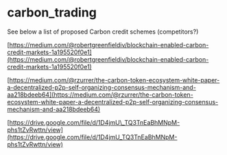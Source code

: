 # carbon\_trading

See below a list of proposed Carbon credit schemes \(competitors?\)

[https://medium.com/@robertgreenfieldiv/blockchain-enabled-carbon-credit-markets-1a195520f0e1](https://medium.com/@robertgreenfieldiv/blockchain-enabled-carbon-credit-markets-1a195520f0e1)

[https://medium.com/@rzurrer/the-carbon-token-ecosystem-white-paper-a-decentralized-p2p-self-organizing-consensus-mechanism-and-aa218bdeeb64](https://medium.com/@rzurrer/the-carbon-token-ecosystem-white-paper-a-decentralized-p2p-self-organizing-consensus-mechanism-and-aa218bdeeb64)

[https://drive.google.com/file/d/1D4jmU\_TQ3TnEaBhMNpM-phs1tZvRwttn/view](https://drive.google.com/file/d/1D4jmU_TQ3TnEaBhMNpM-phs1tZvRwttn/view)

